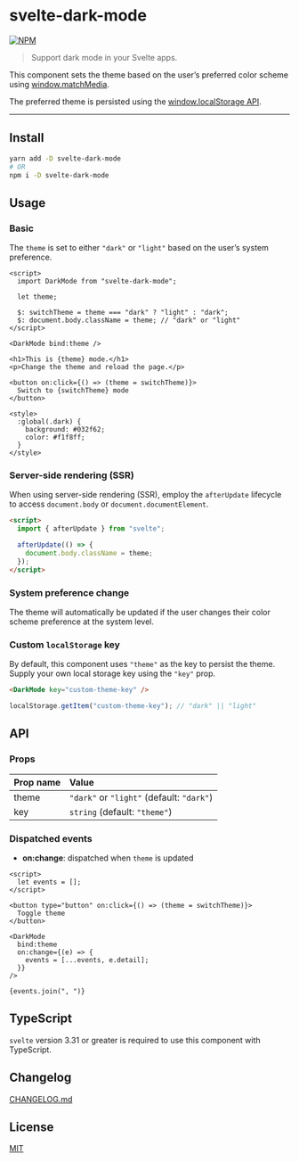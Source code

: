 # svelte-dark-mode

[![NPM][npm]][npm-url]

> Support dark mode in your Svelte apps.

<!-- REPO_URL -->

This component sets the theme based on the user’s preferred color scheme using [window.matchMedia](https://developer.mozilla.org/en-US/docs/Web/API/Window/matchMedia).

The preferred theme is persisted using the [window.localStorage API](https://developer.mozilla.org/en-US/docs/Web/API/Window/localStorage).

---

<!-- TOC -->

## Install

```bash
yarn add -D svelte-dark-mode
# OR
npm i -D svelte-dark-mode
```

## Usage

### Basic

The `theme` is set to either `"dark"` or `"light"` based on the user’s system preference.

```svelte
<script>
  import DarkMode from "svelte-dark-mode";

  let theme;

  $: switchTheme = theme === "dark" ? "light" : "dark";
  $: document.body.className = theme; // "dark" or "light"
</script>

<DarkMode bind:theme />

<h1>This is {theme} mode.</h1>
<p>Change the theme and reload the page.</p>

<button on:click={() => (theme = switchTheme)}>
  Switch to {switchTheme} mode
</button>

<style>
  :global(.dark) {
    background: #032f62;
    color: #f1f8ff;
  }
</style>

```

### Server-side rendering (SSR)

When using server-side rendering (SSR), employ the `afterUpdate` lifecycle to access `document.body` or `document.documentElement`.

```html
<script>
  import { afterUpdate } from "svelte";

  afterUpdate(() => {
    document.body.className = theme;
  });
</script>
```

### System preference change

The theme will automatically be updated if the user changes their color scheme preference at the system level.

### Custom `localStorage` key

By default, this component uses `"theme"` as the key to persist the theme. Supply your own local storage key using the `"key"` prop.

```html
<DarkMode key="custom-theme-key" />
```

```js
localStorage.getItem("custom-theme-key"); // "dark" || "light"
```

## API

### Props

| Prop name | Value                                     |
| :-------- | :---------------------------------------- |
| theme     | `"dark"` or `"light"` (default: `"dark"`) |
| key       | `string` (default: `"theme"`)             |

### Dispatched events

- **on:change**: dispatched when `theme` is updated

```svelte
<script>
  let events = [];
</script>

<button type="button" on:click={() => (theme = switchTheme)}>
  Toggle theme
</button>

<DarkMode
  bind:theme
  on:change={(e) => {
    events = [...events, e.detail];
  }}
/>

{events.join(", ")}

```

## TypeScript

`svelte` version 3.31 or greater is required to use this component with TypeScript.

## Changelog

[CHANGELOG.md](CHANGELOG.md)

## License

[MIT](LICENSE)

[npm]: https://img.shields.io/npm/v/svelte-dark-mode.svg?color=%23ff3e00&style=for-the-badge
[npm-url]: https://npmjs.com/package/svelte-dark-mode
